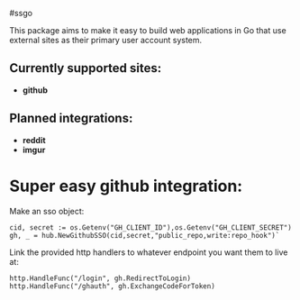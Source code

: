 #ssgo

This package aims to make it easy to build web applications in Go that use external sites as their primary user account system.

## Currently supported sites:
- **github**

## Planned integrations:
- **reddit**
- **imgur**

# Super easy github integration:

Make an sso object:

    cid, secret := os.Getenv("GH_CLIENT_ID"),os.Getenv("GH_CLIENT_SECRET")
    gh, _ = hub.NewGithubSSO(cid,secret,"public_repo,write:repo_hook")`

Link the provided http handlers to whatever endpoint you want them to live at:

    http.HandleFunc("/login", gh.RedirectToLogin)
    http.HandleFunc("/ghauth", gh.ExchangeCodeForToken)
